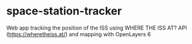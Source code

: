 # space-station-tracker
Web app tracking the position of the ISS using WHERE THE ISS AT? API (https://wheretheiss.at/) and mapping with OpenLayers 6
